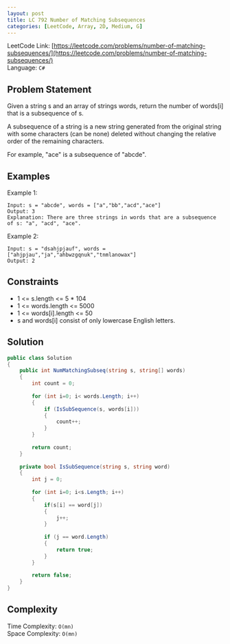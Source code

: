 ```yaml
---
layout: post
title: LC 792 Number of Matching Subsequences
categories: [LeetCode, Array, 2D, Medium, G]
---
```


LeetCode Link: [https://leetcode.com/problems/number-of-matching-subsequences/](https://leetcode.com/problems/number-of-matching-subsequences/)  
Language: `C#`

## Problem Statement

Given a string s and an array of strings words, return the number of words[i] that is a subsequence of s.

A subsequence of a string is a new string generated from the original string with some characters (can be none) deleted without changing the relative order of the remaining characters.

For example, "ace" is a subsequence of "abcde".

## Examples

Example 1:

```
Input: s = "abcde", words = ["a","bb","acd","ace"]
Output: 3
Explanation: There are three strings in words that are a subsequence of s: "a", "acd", "ace".
```

Example 2:

```
Input: s = "dsahjpjauf", words = ["ahjpjau","ja","ahbwzgqnuk","tnmlanowax"]
Output: 2
```

## Constraints  

* 1 <= s.length <= 5 * 104
* 1 <= words.length <= 5000
* 1 <= words[i].length <= 50
* s and words[i] consist of only lowercase English letters.

## Solution

``` csharp
public class Solution 
{
    public int NumMatchingSubseq(string s, string[] words) 
    {        
        int count = 0;
        
        for (int i=0; i< words.Length; i++)
        {
            if (IsSubSequence(s, words[i]))
            {
                count++;
            }
        }
        
        return count;
    }
    
    private bool IsSubSequence(string s, string word)
    {
        int j = 0;
        
        for (int i=0; i<s.Length; i++)
        {
            if(s[i] == word[j])
            {                
                j++;
            }
            
            if (j == word.Length)
            {
                return true;
            }
        }
        
        return false;
    }
}
```

## Complexity

Time Complexity: `O(mn)`  
Space Complexity: `O(mn)`  
